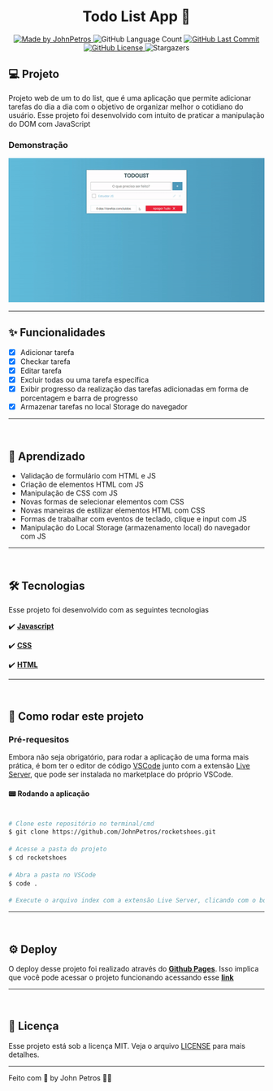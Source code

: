 <h1 align="center">
  Todo List App 📝
</h1>

<div align="center">
   <a href="https://github.com/JohnPetros">
      <img alt="Made by JohnPetros" src="https://img.shields.io/badge/made%20by-JohnPetros-blueviolet">
   </a>
   <img alt="GitHub Language Count" src="https://img.shields.io/github/languages/count/JohnPetros/rocketblog">
   <a href="https://github.com/JohnPetros/rocketblog/commits/main">
      <img alt="GitHub Last Commit" src="https://img.shields.io/github/last-commit/JohnPetros/rocketblog">
   </a>
  </a>
   </a>
   <a href="https://github.com/JohnPetros/rocketblog/blob/main/LICENSE.md">
      <img alt="GitHub License" src="https://img.shields.io/github/license/JohnPetros/rocketblog">
   </a>
    <img alt="Stargazers" src="https://img.shields.io/github/stars/JohnPetros/rocketblog?style=social">
</div>

## 💻 Projeto

Projeto web de um to do list, que é uma aplicação que permite adicionar tarefas do dia a dia com o objetivo de organizar melhor o cotidiano do usuário. Esse projeto foi desenvolvido com intuito de praticar a manipulação do DOM com JavaScript

### Demonstração
<div align="center">
    <img width="750" alt="GIF demontrando o Rocketblog" src=".github/todo-list.gif" />
</div>

<hr>

## ✨ Funcionalidades
- [x] Adicionar tarefa
- [x] Checkar tarefa
- [x] Editar tarefa
- [x] Excluir todas ou uma tarefa específica
- [x] Exibir progresso da realização das tarefas adicionadas em forma de porcentagem e barra de progresso
- [x] Armazenar tarefas no local Storage do navegador
---
<br>

## 📖 Aprendizado
- Validação de formulário com HTML e JS
- Criação de elementos HTML com JS
- Manipulação de CSS com JS
- Novas formas de selecionar elementos com CSS
- Novas maneiras de estilizar elementos HTML com CSS
- Formas de trabalhar com eventos de teclado, clique e input com JS
- Manipulação do Local Storage (armazenamento local) do navegador com JS
---
<br>

## 🛠️ Tecnologias
Esse projeto foi desenvolvido com as seguintes tecnologias

✔️ **[Javascript](https://developer.mozilla.org/pt-BR/docs/Web/CSS)**

✔️ **[CSS](https://developer.mozilla.org/pt-BR/docs/Web/CSS)**

✔️ **[HTML](https://developer.mozilla.org/pt-BR/docs/Web/HTML)**

---
<br>

## 🚀 Como rodar este projeto

### Pré-requesitos

Embora não seja obrigatório, para rodar a aplicação de uma forma mais prática, é bom ter o editor de código [VSCode](https://code.visualstudio.com/) junto com a extensão [Live Server](https://marketplace.visualstudio.com/items?itemName=ritwickdey.LiveServer), que pode ser instalada no marketplace do próprio VSCode. 

#### 📟 Rodando a aplicação

```bash

# Clone este repositório no terminal/cmd
$ git clone https://github.com/JohnPetros/rocketshoes.git

# Acesse a pasta do projeto
$ cd rocketshoes

# Abra a pasta no VSCode
$ code .

# Execute o arquivo index com a extensão Live Server, clicando com o botão direito sobre ele e depois em Open with Live Server

```

---
<br>

## ⚙️ Deploy

O deploy desse projeto foi realizado através do **[Github Pages](https://pages.github.com/)**. Isso implica que você pode acessar o projeto funcionando acessando esse **[link](johnpetros.github.io/todo-list/)**

---
<br>

## :memo: Licença

Esse projeto está sob a licença MIT. Veja o arquivo [LICENSE](LICENSE) para mais detalhes.

---

Feito com 💜 by John Petros 👋🏻
